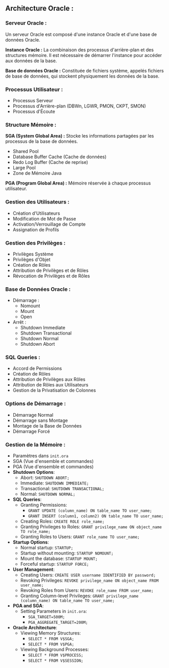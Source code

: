 ## Architecture Oracle :

### Serveur Oracle :

Un serveur Oracle est composé d'une instance Oracle et d'une base de données Oracle.

**Instance Oracle :** La combinaison des processus d'arrière-plan et des structures mémoire. Il est nécessaire de démarrer l'instance pour accéder aux données de la base.

**Base de données Oracle :** Constituée de fichiers système, appelés fichiers de base de données, qui stockent physiquement les données de la base.

### Processus Utilisateur :

- Processus Serveur
- Processus d'Arrière-plan (DBWn, LGWR, PMON, CKPT, SMON)
- Processus d'Écoute

### Structure Mémoire :

**SGA (System Global Area) :** Stocke les informations partagées par les processus de la base de données.

- Shared Pool
- Database Buffer Cache (Cache de données)
- Redo Log Buffer (Cache de reprise)
- Large Pool
- Zone de Mémoire Java

**PGA (Program Global Area) :** Mémoire réservée à chaque processus utilisateur.

### Gestion des Utilisateurs :

- Création d'Utilisateurs
- Modification de Mot de Passe
- Activation/Verrouillage de Compte
- Assignation de Profils

### Gestion des Privilèges :

- Privilèges Système
- Privilèges d'Objet
- Création de Rôles
- Attribution de Privilèges et de Rôles
- Révocation de Privilèges et de Rôles

### Base de Données Oracle :

- Démarrage :
    - Nomount
    - Mount
    - Open
- Arrêt :
    - Shutdown Immediate
    - Shutdown Transactional
    - Shutdown Normal
    - Shutdown Abort

### SQL Queries :

- Accord de Permissions
- Création de Rôles
- Attribution de Privilèges aux Rôles
- Attribution de Rôles aux Utilisateurs
- Gestion de la Privatisation de Colonnes

### Options de Démarrage :

- Démarrage Normal
- Démarrage sans Montage
- Montage de la Base de Données
- Démarrage Forcé

### Gestion de la Mémoire :

- Paramètres dans `init.ora`
- SGA (Vue d'ensemble et commandes)
- PGA (Vue d'ensemble et commandes)
- **Shutdown Options**:
    - Abort: `SHUTDOWN ABORT;`
    - Immediate: `SHUTDOWN IMMEDIATE;`
    - Transactional: `SHUTDOWN TRANSACTIONAL;`
    - Normal: `SHUTDOWN NORMAL;`
- **SQL Queries**:
    - Granting Permissions:
        - `GRANT UPDATE (column_name) ON table_name TO user_name;`
        - `GRANT INSERT (column1, column2) ON table_name TO user_name;`
    - Creating Roles: `CREATE ROLE role_name;`
    - Granting Privileges to Roles: `GRANT privilege_name ON object_name TO role_name;`
    - Granting Roles to Users: `GRANT role_name TO user_name;`
- **Startup Options**:
    - Normal startup: `STARTUP;`
    - Startup without mounting: `STARTUP NOMOUNT;`
    - Mount the database: `STARTUP MOUNT;`
    - Forceful startup: `STARTUP FORCE;`
- **User Management**:
    - Creating Users: `CREATE USER username IDENTIFIED BY password;`
    - Revoking Privileges: `REVOKE privilege_name ON object_name FROM user_name;`
    - Revoking Roles from Users: `REVOKE role_name FROM user_name;`
    - Granting Column-level Privileges: `GRANT privilege_name (column_name) ON table_name TO user_name;`
- **PGA and SGA**:
    - Setting Parameters in `init.ora`:
        - `SGA_TARGET=500M;`
        - `PGA_AGGREGATE_TARGET=200M;`
- **Oracle Architecture**:
    - Viewing Memory Structures:
        - `SELECT * FROM V$SGA;`
        - `SELECT * FROM V$PGA;`
    - Viewing Background Processes:
        - `SELECT * FROM V$PROCESS;`
        - `SELECT * FROM V$SESSION;`
